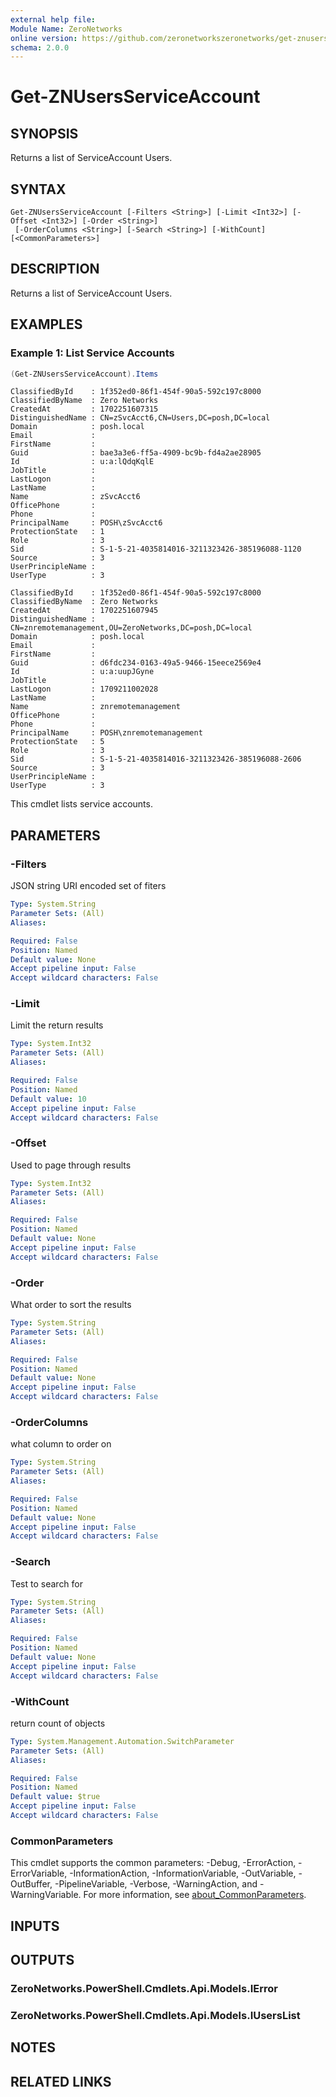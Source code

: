 ```yaml
---
external help file:
Module Name: ZeroNetworks
online version: https://github.com/zeronetworkszeronetworks/get-znusersserviceaccount
schema: 2.0.0
---
```


# Get-ZNUsersServiceAccount

## SYNOPSIS
Returns a list of ServiceAccount Users.

## SYNTAX

```
Get-ZNUsersServiceAccount [-Filters <String>] [-Limit <Int32>] [-Offset <Int32>] [-Order <String>]
 [-OrderColumns <String>] [-Search <String>] [-WithCount] [<CommonParameters>]
```

## DESCRIPTION
Returns a list of ServiceAccount Users.

## EXAMPLES

### Example 1: List Service Accounts
```powershell
(Get-ZNUsersServiceAccount).Items
```

```output
ClassifiedById    : 1f352ed0-86f1-454f-90a5-592c197c8000
ClassifiedByName  : Zero Networks
CreatedAt         : 1702251607315
DistinguishedName : CN=zSvcAcct6,CN=Users,DC=posh,DC=local
Domain            : posh.local
Email             : 
FirstName         : 
Guid              : bae3a3e6-ff5a-4909-bc9b-fd4a2ae28905
Id                : u:a:lQdqKqlE
JobTitle          : 
LastLogon         : 
LastName          : 
Name              : zSvcAcct6
OfficePhone       : 
Phone             : 
PrincipalName     : POSH\zSvcAcct6
ProtectionState   : 1
Role              : 3
Sid               : S-1-5-21-4035814016-3211323426-385196088-1120
Source            : 3
UserPrincipleName : 
UserType          : 3

ClassifiedById    : 1f352ed0-86f1-454f-90a5-592c197c8000
ClassifiedByName  : Zero Networks
CreatedAt         : 1702251607945
DistinguishedName : CN=znremotemanagement,OU=ZeroNetworks,DC=posh,DC=local
Domain            : posh.local
Email             : 
FirstName         : 
Guid              : d6fdc234-0163-49a5-9466-15eece2569e4
Id                : u:a:uupJGyne
JobTitle          : 
LastLogon         : 1709211002028
LastName          : 
Name              : znremotemanagement
OfficePhone       : 
Phone             : 
PrincipalName     : POSH\znremotemanagement
ProtectionState   : 5
Role              : 3
Sid               : S-1-5-21-4035814016-3211323426-385196088-2606
Source            : 3
UserPrincipleName : 
UserType          : 3
```

This cmdlet lists service accounts.

## PARAMETERS

### -Filters
JSON string URI encoded set of fiters

```yaml
Type: System.String
Parameter Sets: (All)
Aliases:

Required: False
Position: Named
Default value: None
Accept pipeline input: False
Accept wildcard characters: False
```

### -Limit
Limit the return results

```yaml
Type: System.Int32
Parameter Sets: (All)
Aliases:

Required: False
Position: Named
Default value: 10
Accept pipeline input: False
Accept wildcard characters: False
```

### -Offset
Used to page through results

```yaml
Type: System.Int32
Parameter Sets: (All)
Aliases:

Required: False
Position: Named
Default value: None
Accept pipeline input: False
Accept wildcard characters: False
```

### -Order
What order to sort the results

```yaml
Type: System.String
Parameter Sets: (All)
Aliases:

Required: False
Position: Named
Default value: None
Accept pipeline input: False
Accept wildcard characters: False
```

### -OrderColumns
what column to order on

```yaml
Type: System.String
Parameter Sets: (All)
Aliases:

Required: False
Position: Named
Default value: None
Accept pipeline input: False
Accept wildcard characters: False
```

### -Search
Test to search for

```yaml
Type: System.String
Parameter Sets: (All)
Aliases:

Required: False
Position: Named
Default value: None
Accept pipeline input: False
Accept wildcard characters: False
```

### -WithCount
return count of objects

```yaml
Type: System.Management.Automation.SwitchParameter
Parameter Sets: (All)
Aliases:

Required: False
Position: Named
Default value: $true
Accept pipeline input: False
Accept wildcard characters: False
```

### CommonParameters
This cmdlet supports the common parameters: -Debug, -ErrorAction, -ErrorVariable, -InformationAction, -InformationVariable, -OutVariable, -OutBuffer, -PipelineVariable, -Verbose, -WarningAction, and -WarningVariable. For more information, see [about_CommonParameters](http://go.microsoft.com/fwlink/?LinkID=113216).

## INPUTS

## OUTPUTS

### ZeroNetworks.PowerShell.Cmdlets.Api.Models.IError

### ZeroNetworks.PowerShell.Cmdlets.Api.Models.IUsersList

## NOTES

## RELATED LINKS

